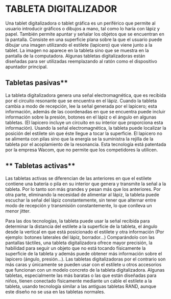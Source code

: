 # TABLETA DIGITALIZADOR

Una tablet digitalizadora o tablet gráfica es un periférico que permite al usuario introducir gráficos o dibujos a mano, tal como lo haría con lápiz y papel. 
También permite apuntar y señalar los objetos que se encuentran en la pantalla. 
Consiste en una superficie plana sobre la que el usuario puede dibujar una imagen utilizando el estilete (lapicero) que viene junto a la tablet. 
La imagen no aparece en la tableta sino que se muestra en la pantalla de la computadora. 
Algunas tabletas digitalizadoras están diseñadas para ser utilizadas reemplazando al ratón como el dispositivo apuntador principal.


## Tabletas pasivas**

La tableta digitalizadora genera una señal electromagnética, que es recibida por el circuito resonante que se encuentra en el lápiz. 
Cuando la tableta cambia a modo de recepción, lee la señal generada por el lapicero; esta información, además de las coordenadas en que se encuentra puede incluir información sobre la presión, botones en el lápiz o el ángulo en algunas tabletas. 
(El lapicero incluye un circuito en su interior que proporciona esta información). 
Usando la señal electromagnética, la tableta puede localizar la posición del estilete sin que éste llegue a tocar la superficie. 
El lapicero no se alimenta con pilas sino que la energía se la suministra la rejilla de la tableta por el acoplamiento de la resonancia. 
Esta tecnología está patentada por la empresa Wacom, que no permite que los competidores la utilicen.

## ** Tabletas activas**

Las tabletas activas se diferencian de las anteriores en que el estilete contiene una batería o pila en su interior que genera y transmite la señal a la tableta. Por lo tanto son más grandes y pesan más que los anteriores. Por otra parte, eliminando la necesidad de alimentar al lápiz, la tableta puede escuchar la señal del lápiz constantemente, sin tener que alternar entre modo de recepción y transmisión constantemente, lo que conlleva un menor jitter.

Para las dos tecnologías, la tableta puede usar la señal recibida para determinar la distancia del estilete a la superficie de la tableta, el ángulo desde la vertical en que está posicionado el estilete y otra información (Por ejemplo: botones laterales del lápiz, borrador…) 
Comparándolo con las pantallas táctiles, una tableta digitalizadora ofrece mayor precisión, la habilidad para seguir un objeto que no está tocando físicamente la superficie de la tableta y además puede obtener más información sobre el lapicero (ángulo, presión…). 
Las tabletas digitalizadoras por el contrario son más caras y únicamente se pueden usar con el estilete u otros accesorios que funcionan con un modelo concreto de la tableta digitalizadora.
Algunas tabletas, especialmente las más baratas o las que están diseñadas para niños, tienen conectado físicamente mediante un cable el estilete a la tableta, usando tecnología similar a las antiguas tabletas RAND, aunque este diseño no se usa en las tabletas normales. 
